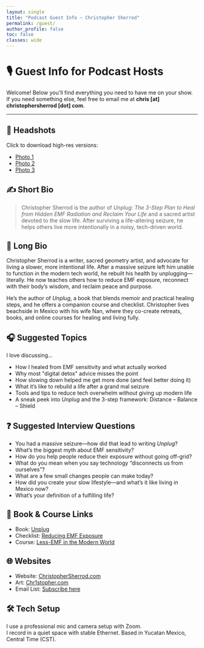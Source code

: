 ```yaml
---
layout: single
title: "Podcast Guest Info – Christopher Sherrod"
permalink: /guest/
author_profile: false
toc: false
classes: wide
---
```

# 🎙️ Guest Info for Podcast Hosts

Welcome! Below you'll find everything you need to have me on your show.  
If you need something else, feel free to email me at **chris [at] christophersherrod [dot] com**.

---

## 📸 Headshots

Click to download high-res versions:

- [Photo 1](https://christophersherrod.com/assets/images/christopher-sherrod-1.jpg)  
- [Photo 2](https://christophersherrod.com/assets/images/christopher-sherrod-2.jpg)
- [Photo 3](https://christophersherrod.com/assets/images/christopher-sherrod-3.jpg)

## ✍️ Short Bio

> Christopher Sherrod is the author of *Unplug: The 3-Step Plan to Heal from Hidden EMF Radiation and Reclaim Your Life* and a sacred artist devoted to the slow life. After surviving a life-altering seizure, he helps others live more intentionally in a noisy, tech-driven world.

## 📖 Long Bio

Christopher Sherrod is a writer, sacred geometry artist, and advocate for living a slower, more intentional life. After a massive seizure left him unable to function in the modern tech world, he rebuilt his health by unplugging—literally. He now teaches others how to reduce EMF exposure, reconnect with their body’s wisdom, and reclaim peace and purpose.

He’s the author of *Unplug*, a book that blends memoir and practical healing steps, and he offers a companion course and checklist. Christopher lives beachside in Mexico with his wife Nan, where they co-create retreats, books, and online courses for healing and living fully.

## 🎧 Suggested Topics

I love discussing…

- How I healed from EMF sensitivity and what actually worked
- Why most "digital detox" advice misses the point
- How slowing down helped me get more done (and feel better doing it)
- What it’s like to rebuild a life after a grand mal seizure
- Tools and tips to reduce tech overwhelm without giving up modern life
- A sneak peek into *Unplug* and the 3-step framework: Distance – Balance – Shield

## ❓ Suggested Interview Questions

- You had a massive seizure—how did that lead to writing *Unplug*?
- What’s the biggest myth about EMF sensitivity?
- How do you help people reduce their exposure without going off-grid?
- What do you mean when you say technology “disconnects us from ourselves”?
- What are a few small changes people can make today?
- How did you create your slow lifestyle—and what’s it like living in Mexico now?
- What’s your definition of a fulfilling life?

## 📕 Book & Course Links

- Book: [Unplug](https://christophersherrod.com/unplug/)  
- Checklist: [Reducing EMF Exposure](https://christophersherrod.com/unplug/#checklist)  
- Course: [Less-EMF in the Modern World](https://christophersherrod.com/unplug/#course)

## 🌐 Websites

- Website: [ChristopherSherrod.com](https://ChristopherSherrod.com)  
- Art: [Chr1stopher.com](https://Chr1stopher.com)  
- Email List: [Subscribe here](https://ChristopherSherrod.com/#newsletter)

## 🛠️ Tech Setup

I use a professional mic and camera setup with Zoom.  
I record in a quiet space with stable Ethernet. Based in Yucatan Mexico, Central Time (CST).